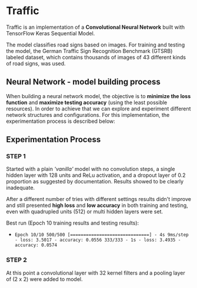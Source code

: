# Traffic
Traffic is an implementation of a **Convolutional Neural Network** built with TensorFlow Keras Sequential Model.

The model classifies road signs based on images. For training and testing the model, the German Traffic Sign Recognition Benchmark (GTSRB) labeled dataset, which contains thousands of images of 43 different kinds of road signs, was used.

## Neural Network - model building process
When building a neural network model, the objective is to **minimize the loss function** and **maximize testing accuracy** (using the least possible resources). In order to achieve that we can explore and experiment different network structures and configurations. For this implementation, the experimentation process is described below:

## Experimentation Process 

### STEP 1
Started with a plain *'vanilla'* model with no convolution steps, a single hidden layer with 128 units and ReLu activation, and a dropout layer of 0.2 proportion as suggested by documentation. Results showed to be clearly inadequate.

After a different number of tries with different settings results didn't improve and still presented **high loss** and **low accuracy** in both training and testing, even with quadrupled units (512) or multi hidden layers were set.

Best run (Epoch 10 training results and testing results): 

* `Epoch 10/10
500/500 [==============================] - 4s 9ms/step - loss: 3.5017 - accuracy: 0.0556
333/333 - 1s - loss: 3.4935 - accuracy: 0.0574`


### STEP 2
At this point a convolutional layer with 32 kernel filters and a pooling layer of (2 x 2) were added to model. 








